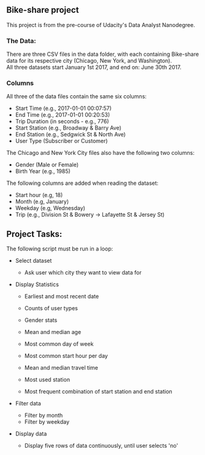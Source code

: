 ## Bike-share project

This project is from the pre-course of Udacity's Data Analyst Nanodegree.

### The Data:
There are three CSV files in the data folder, with each containing
Bike-share data for its respective city (Chicago, New York, and Washington).\
All three datasets start January 1st 2017, and end on: June 30th 2017.

### Columns
All three of the data files contain the same six columns:

* Start Time (e.g., 2017-01-01 00:07:57)
* End Time (e.g., 2017-01-01 00:20:53)
* Trip Duration (in seconds - e.g., 776)
* Start Station (e.g., Broadway & Barry Ave)
* End Station (e.g., Sedgwick St & North Ave)
* User Type (Subscriber or Customer)

The Chicago and New York City files also have the following two columns:

* Gender (Male or Female)
* Birth Year (e.g., 1985)

The following columns are added when reading the dataset:

* Start hour (e.g, 18)
* Month (e.g, January)
* Weekday (e.g, Wednesday)
* Trip (e.g., Division St & Bowery -> Lafayette St & Jersey St)

## Project Tasks:

The following script must be run in a loop:

* Select dataset
  * Ask user which city they want to view data for
  
* Display Statistics
  * Earliest and most recent date
  * Counts of user types
  * Gender stats
  * Mean and median age

  * Most common day of week
  * Most common start hour per day
  * Mean and median travel time
  * Most used station
  * Most frequent combination of start station and end station

* Filter data
  * Filter by month
  * Filter by weekday
  
* Display data
  * Display five rows of data continuously, until user selects 'no'
